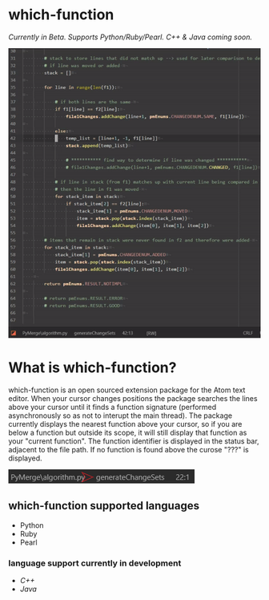 # which-function

*Currently in Beta. Supports Python/Ruby/Pearl. C++ & Java coming soon.*

![which-function demo](https://raw.githubusercontent.com/jmtoniolo/which-function/master/img/demo.gif)

# What is which-function?
which-function is an open sourced extension package for the Atom text editor. When your cursor changes positions the package searches the lines above your cursor until it finds a function signature (performed asynchronously so as not to interupt the main thread). The package currently displays the nearest function above your cursor, so if you are below a function but outside its scope, it will still display that function as your "current function". The function identifier is displayed in the status bar, adjacent to the file path. If no function is found above the curose "???" is displayed. 

![status bar image](https://raw.githubusercontent.com/jmtoniolo/which-function/master/img/statusBar.gif)

## which-function supported languages
- Python
- Ruby
- Pearl

### language support currently in development
- *C++*
- *Java*

